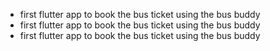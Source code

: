 - first flutter app to book the bus ticket using the bus buddy
- first flutter app to book the bus ticket using the bus buddy
- first flutter app to book the bus ticket using the bus buddy

